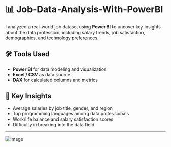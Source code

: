# 📊 Job-Data-Analysis-With-PowerBI

I analyzed a real-world job dataset using **Power BI** to uncover key insights about the data profession, including salary trends, job satisfaction, demographics, and technology preferences.

## 🛠️ Tools Used

- **Power BI** for data modeling and visualization
- **Excel / CSV** as data source
- **DAX** for calculated columns and metrics

## 📌 Key Insights

- Average salaries by job title, gender, and region
- Top programming languages among data professionals
- Work/life balance and salary satisfaction scores
- Difficulty in breaking into the data field

---




![image](https://github.com/user-attachments/assets/17dc097a-cfa1-4b44-af56-076b2aa82d90)

